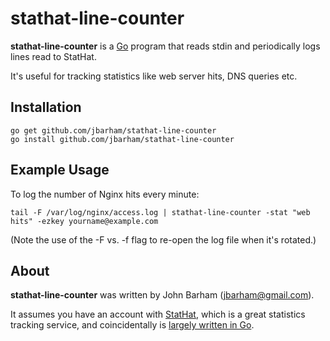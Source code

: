 stathat-line-counter
====================

__stathat-line-counter__ is a [Go](http://golang.org) program that reads stdin
and periodically logs lines read to StatHat.

It's useful for tracking statistics like web server hits, DNS queries etc.

Installation
------------

	go get github.com/jbarham/stathat-line-counter
	go install github.com/jbarham/stathat-line-counter

Example Usage
-------------

To log the number of Nginx hits every minute:

	tail -F /var/log/nginx/access.log | stathat-line-counter -stat "web hits" -ezkey yourname@example.com

(Note the use of the -F vs. -f flag to re-open the log file when it's rotated.)

About
-----

__stathat-line-counter__ was written by John Barham (jbarham@gmail.com).

It assumes you have an account with [StatHat](http://www.stathat.com), which is
a great statistics tracking service, and coincidentally is [largely written
in Go](http://blog.golang.org/2011/12/building-stathat-with-go.html).